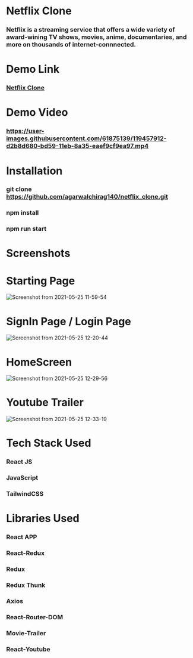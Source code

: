# Netflix Clone
### Netflix is a streaming service that offers a wide variety of award-wining TV shows, movies, anime, documentaries, and more on thousands of internet-connnected.

# Demo Link
### [Netflix Clone](https://netflix-clone-project2.netlify.app/starting)

# Demo Video
### https://user-images.githubusercontent.com/61875139/119457912-d2b8d680-bd59-11eb-8a35-eaef9cf9ea97.mp4

# Installation
### git clone https://github.com/agarwalchirag140/netflix_clone.git
### npm install
### npm run start

# Screenshots
# Starting Page
![Screenshot from 2021-05-25 11-59-54](https://user-images.githubusercontent.com/61875139/119451399-d39a3a00-bd52-11eb-83bc-4c991ad884c0.png)
# SignIn Page / Login Page
![Screenshot from 2021-05-25 12-20-44](https://user-images.githubusercontent.com/61875139/119452225-b9ad2700-bd53-11eb-937d-99087c5bbde0.png)
# HomeScreen
![Screenshot from 2021-05-25 12-29-56](https://user-images.githubusercontent.com/61875139/119453601-3bea1b00-bd55-11eb-92e2-ce869cfec764.png)
# Youtube Trailer
![Screenshot from 2021-05-25 12-33-19](https://user-images.githubusercontent.com/61875139/119454007-a602c000-bd55-11eb-82ba-6e8bc3bb07f1.png)

# Tech Stack Used
### React JS
### JavaScript
### TailwindCSS

# Libraries Used
### React APP
### React-Redux
### Redux
### Redux Thunk
### Axios
### React-Router-DOM
### Movie-Trailer
### React-Youtube
